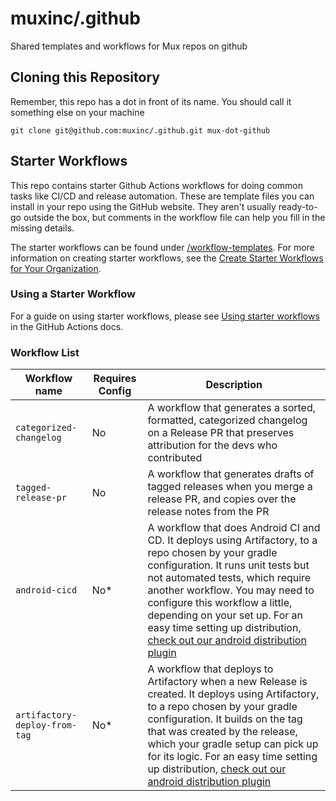 # muxinc/.github
Shared templates and workflows for Mux repos on github

## Cloning this Repository
Remember, this repo has a dot in front of its name. You should call it something else on your machine
```
git clone git@github.com:muxinc/.github.git mux-dot-github
```

## Starter Workflows

This repo contains starter Github Actions workflows for doing common tasks like CI/CD and release automation. These are template files you can install in your repo using the GitHub website. They aren't usually ready-to-go outside the box, but comments in the workflow file can help you fill in the missing details.

The starter workflows can be found under [/workflow-templates](/workflow-templates). For more information on creating starter workflows, see the [Create Starter Workflows for Your Organization](https://docs.github.com/en/enterprise-cloud@latest/actions/using-workflows/creating-starter-workflows-for-your-organization). 

### Using a Starter Workflow

For a guide on using starter workflows, please see [Using starter workflows](https://docs.github.com/en/enterprise-cloud@latest/actions/using-workflows/using-starter-workflows) in the GitHub Actions docs.

### Workflow List 

| Workflow name                 | Requires Config | Description                                                                                                                                                                                                                                                                                                                                                                                                            |
| ----------------------------- | --------------- | ---------------------------------------------------------------------------------------------------------------------------------------------------------------------------------------------------------------------------------------------------------------------------------------------------------------------------------------------------------------------------------------------------------------------- |
| `categorized-changelog`       | No              | A workflow that generates a sorted, formatted, categorized changelog on a Release PR that preserves attribution for the devs who contributed                                                                                                                                                                                                                                                                           |
| `tagged-release-pr`           | No              | A workflow that generates drafts of tagged releases when you merge a release PR, and copies over the release notes from the PR                                                                                                                                                                                                                                                                                         |
| `android-cicd`                | No*             | A workflow that does Android CI and CD. It deploys using Artifactory, to a repo chosen by your gradle configuration. It runs unit tests but not automated tests, which require another workflow. You may need to configure this workflow a little, depending on your set up. For an easy time setting up distribution, [check out our android distribution plugin](https://github.com/muxinc/mux-android-distribution) |
| `artifactory-deploy-from-tag` | No*             | A workflow that deploys to Artifactory when a new Release is created. It deploys using Artifactory, to a repo chosen by your gradle configuration. It builds on the tag that was created by the release, which your gradle setup can pick up for its logic. For an easy time setting up distribution, [check out our android distribution plugin](https://github.com/muxinc/mux-android-distribution)                  |
